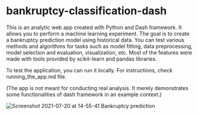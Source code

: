 # bankruptcy-classification-dash


This is an analytic web app created with Python and Dash framework. 
It allows you to perform a machine learning experiment. 
The goal is to create a bankruptcy prediction model using historical data.
You can test various methods and algorithms for tasks such as model fitting, data preprocessing, model selection and evaluation, visualization, etc.
Most of the features were made with tools provided by scikit-learn and pandas libraries.

To test the application, you can run it locally. For instructions, check running_the_app.md file.

(The app is not meant for conducting real analysis. It merely demonstrates some functionalities of dash framework in an example context.)

![Screenshot 2021-07-20 at 14-55-41 Bankruptcy prediction](https://user-images.githubusercontent.com/79875767/126954100-24a2cfa0-d933-4528-9747-6c87ff774a37.png)


